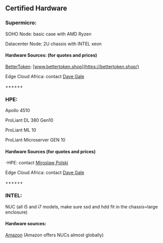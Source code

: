 ## Certified Hardware

### Supermicro:

SOHO Node: basic case with AMD Ryzen

Datacenter Node:  2U chassis with INTEL xeon

#### Hardware Sources: (for quotes and prices)

[BetterToken](threefold__bettertoken): [www.bettertoken.shop](https://bettertoken.shop/)

Edge Cloud Africa: contact [Dave Gale](mailto:dave@edgaecloud.africa)

++++++

### HPE:

Apollo 4510

ProLiant DL 380 Gen10

ProLiant ML 10

ProLiant Microserver GEN 10

#### Hardware Sources (for quotes and prices)

-HPE: contact [Miroslaw Polski](mailto:miro@hpe.com)

Edge Cloud Africa: contact [Dave Gale](mailto:dave@edgaecloud.africa)

++++++

### INTEL:

NUC (all i5 and i7 models, make sure ssd and hdd fit in the chassis=large enclosure)

#### Hardware sources:

[Amazon](https://www.amazon.com/) (Amazon offers NUCs almost globally)